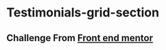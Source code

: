 # Testimonials-grid-section
## Challenge From [Front end mentor](https://www.frontendmentor.io/challenges/testimonials-grid-section-Nnw6J7Un7)
